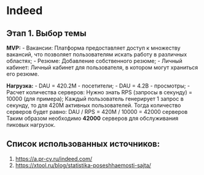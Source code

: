 # Indeed
## Этап 1. Выбор темы

 **MVP:**
	- Вакансии: Платформа предоставляет доступ к множеству вакансий, что позволяет пользователям искать работу в различных областях;
	- Резюме: Добавление собственного резюме;
	- Личный кабинет: Личный кабинет для пользователя, в котором могут храниться его резюме.
 
**Нагрузка:**
	- DAU = 420.2M - посетители;
	- DAU = 4.2B - просмотры;
	- Расчет количества серверов:
		Нужно знать RPS (запросы в секунду) = 10000 (для примера);
		 Каждый пользователь генерирует 1 запрос в секунду, то для 420M активных пользователей. Тогда количество серверов будет равно: DAU / RPS = 420M / 10000 = 42000 серверов
		 Таким образом необходимо **42000** серверов для обслуживания пиковых нагрузок.
   
## Список использованных источников:
1. https://a.pr-cy.ru/indeed.com/
2. https://xtool.ru/blog/statistika-poseshhaemosti-sajta/
